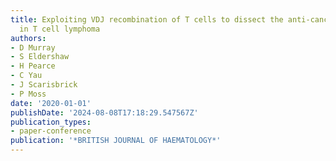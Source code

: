 ```yaml
---
title: Exploiting VDJ recombination of T cells to dissect the anti-cancer immune interactions
  in T cell lymphoma
authors:
- D Murray
- S Eldershaw
- H Pearce
- C Yau
- J Scarisbrick
- P Moss
date: '2020-01-01'
publishDate: '2024-08-08T17:18:29.547567Z'
publication_types:
- paper-conference
publication: '*BRITISH JOURNAL OF HAEMATOLOGY*'
---
```

